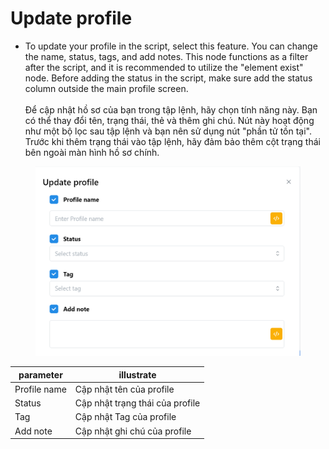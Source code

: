 # Update profile

* To update your profile in the script, select this feature. You can change the name, status, tags, and add notes. This node functions as a filter after the script, and it is recommended to utilize the "element exist" node. Before adding the status in the script, make sure add the status column outside the main profile screen. \
  \
  Để cập nhật hồ sơ của bạn trong tập lệnh, hãy chọn tính năng này. Bạn có thể thay đổi tên, trạng thái, thẻ và thêm ghi chú. Nút này hoạt động như một bộ lọc sau tập lệnh và bạn nên sử dụng nút "phần tử tồn tại". Trước khi thêm trạng thái vào tập lệnh, hãy đảm bảo thêm cột trạng thái bên ngoài màn hình hồ sơ chính.

<figure><img src="../../.gitbook/assets/Capture (20).PNG" alt=""><figcaption></figcaption></figure>

| parameter    | 	illustrate                      |
| ------------ | -------------------------------- |
| Profile name | Cập nhật tên của profile         |
| Status       | Cập  nhật trạng thái của profile |
| Tag          | Cập nhật Tag của profile         |
| Add note     | Cập nhật ghi chú của profile     |

